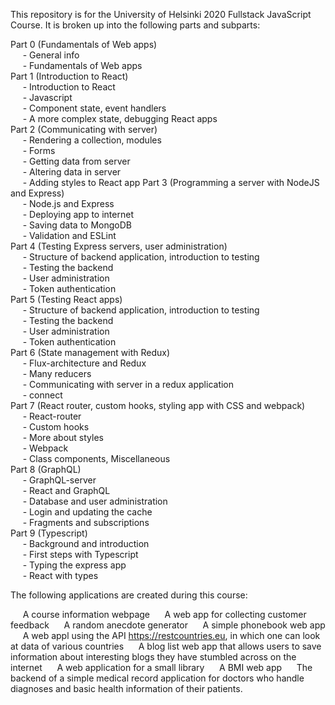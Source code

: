 This repository is for the University of Helsinki 2020 Fullstack JavaScript Course.  It is broken up into the following parts and subparts: <br>

Part 0 (Fundamentals of Web apps) <br> 
&nbsp;&nbsp;&nbsp;&nbsp;    - General info <br>
&nbsp;&nbsp;&nbsp;&nbsp;    - Fundamentals of Web apps <br>
Part 1 (Introduction to React) <br>
&nbsp;&nbsp;&nbsp;&nbsp;    - Introduction to React <br>
&nbsp;&nbsp;&nbsp;&nbsp;    - Javascript <br>
&nbsp;&nbsp;&nbsp;&nbsp;    - Component state, event handlers <br>
&nbsp;&nbsp;&nbsp;&nbsp;    - A more complex state, debugging React apps  <br>
Part 2 (Communicating with server)   <br>
&nbsp;&nbsp;&nbsp;&nbsp;    - Rendering a collection, modules <br>
&nbsp;&nbsp;&nbsp;&nbsp;    - Forms <br>
&nbsp;&nbsp;&nbsp;&nbsp;    - Getting data from server <br>
&nbsp;&nbsp;&nbsp;&nbsp;    - Altering data in server <br>
&nbsp;&nbsp;&nbsp;&nbsp;    - Adding styles to React app
Part 3 (Programming a server with NodeJS and Express)  <br>
&nbsp;&nbsp;&nbsp;&nbsp;    - Node.js and Express <br>
&nbsp;&nbsp;&nbsp;&nbsp;    - Deploying app to internet <br>
&nbsp;&nbsp;&nbsp;&nbsp;    - Saving data to MongoDB <br>
&nbsp;&nbsp;&nbsp;&nbsp;    - Validation and ESLint <br>
Part 4 (Testing Express servers, user administration)  <br>
&nbsp;&nbsp;&nbsp;&nbsp;    - Structure of backend application, introduction to testing <br>
&nbsp;&nbsp;&nbsp;&nbsp;    - Testing the backend <br>
&nbsp;&nbsp;&nbsp;&nbsp;    - User administration <br>
&nbsp;&nbsp;&nbsp;&nbsp;    - Token authentication <br>
Part 5 (Testing React apps) <br>
&nbsp;&nbsp;&nbsp;&nbsp;    - Structure of backend application, introduction to testing <br>
&nbsp;&nbsp;&nbsp;&nbsp;    - Testing the backend <br>
&nbsp;&nbsp;&nbsp;&nbsp;    - User administration <br>
&nbsp;&nbsp;&nbsp;&nbsp;    - Token authentication  <br>
Part 6 (State management with Redux) <br>
&nbsp;&nbsp;&nbsp;&nbsp;    - Flux-architecture and Redux <br>
&nbsp;&nbsp;&nbsp;&nbsp;    - Many reducers <br>
&nbsp;&nbsp;&nbsp;&nbsp;    - Communicating with server in a redux application <br>
&nbsp;&nbsp;&nbsp;&nbsp;    - connect <br>
Part 7 (React router, custom hooks, styling app with CSS and webpack) <br>
&nbsp;&nbsp;&nbsp;&nbsp;    - React-router <br>
&nbsp;&nbsp;&nbsp;&nbsp;    - Custom hooks <br>
&nbsp;&nbsp;&nbsp;&nbsp;    - More about styles <br>
&nbsp;&nbsp;&nbsp;&nbsp;    - Webpack <br>
&nbsp;&nbsp;&nbsp;&nbsp;    - Class components, Miscellaneous <br>
Part 8 (GraphQL) <br>
&nbsp;&nbsp;&nbsp;&nbsp;    - GraphQL-server <br>
&nbsp;&nbsp;&nbsp;&nbsp;    - React and GraphQL <br>
&nbsp;&nbsp;&nbsp;&nbsp;    - Database and user administration <br>
&nbsp;&nbsp;&nbsp;&nbsp;    - Login and updating the cache <br>
&nbsp;&nbsp;&nbsp;&nbsp;    - Fragments and subscriptions <br>
Part 9 (Typescript) <br>
&nbsp;&nbsp;&nbsp;&nbsp;    - Background and introduction <br>
&nbsp;&nbsp;&nbsp;&nbsp;    - First steps with Typescript <br>
&nbsp;&nbsp;&nbsp;&nbsp;    - Typing the express app <br>
&nbsp;&nbsp;&nbsp;&nbsp;    - React with types <br>

The following applications are created during this course:

&nbsp;&nbsp;&nbsp;&nbsp;    A course information webpage
&nbsp;&nbsp;&nbsp;&nbsp;    A web app for collecting customer feedback
&nbsp;&nbsp;&nbsp;&nbsp;    A random anecdote generator
&nbsp;&nbsp;&nbsp;&nbsp;    A simple phonebook web app
&nbsp;&nbsp;&nbsp;&nbsp;    A web appl using the API https://restcountries.eu, in which one can look at data of various countries
&nbsp;&nbsp;&nbsp;&nbsp;    A blog list web app that allows users to save information about interesting blogs they have stumbled across on the internet
&nbsp;&nbsp;&nbsp;&nbsp;    A web application for a small library
&nbsp;&nbsp;&nbsp;&nbsp;    A BMI web app
&nbsp;&nbsp;&nbsp;&nbsp;    The backend of a simple medical record application for doctors who handle diagnoses and basic health information of their patients.




